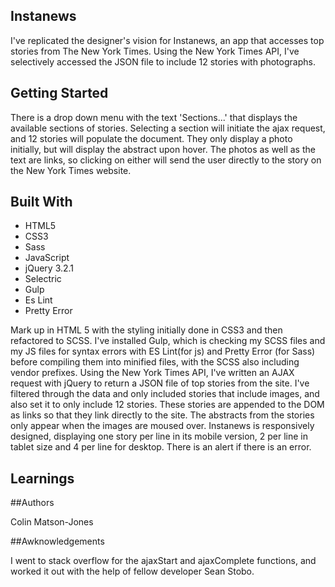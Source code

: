 ## Instanews

I've replicated the designer's vision for Instanews, an app that accesses top stories from The New York Times. Using the New York Times API, I've selectively accessed the JSON file to include 12 stories with photographs.

## Getting Started

There is a drop down menu with the text 'Sections...' that displays the available sections of stories. Selecting a section will initiate the ajax request, and 12 stories will populate the document. They only display a photo initially, but will display the abstract upon hover. The photos as well as the text are links, so clicking on either will send the user directly to the story on the New York Times website.

## Built With

* HTML5
* CSS3
* Sass
* JavaScript
* jQuery 3.2.1
* Selectric
* Gulp
* Es Lint
* Pretty Error

Mark up in HTML 5 with the styling initially done in CSS3 and then refactored to SCSS. I've installed Gulp, which is checking my SCSS files and my JS files for syntax errors with ES Lint(for js) and Pretty Error (for Sass) before compiling them into minified files, with the SCSS also including vendor prefixes. Using the New York Times API, I've written an AJAX request with jQuery to return a JSON file of top stories from the site. I've filtered through the data and only included stories that include images, and also set it to only include 12 stories. These stories are appended to the DOM as links so that they link directly to the site. The abstracts from the stories only appear when the images are moused over. Instanews is responsively designed, displaying one story per line in its mobile version, 2 per line in tablet size and 4 per line for desktop. There is an alert if there is an error.

## Learnings


##Authors

Colin Matson-Jones

##Awknowledgements

I went to stack overflow for the ajaxStart and ajaxComplete functions, and worked it out with the help of fellow developer Sean Stobo.